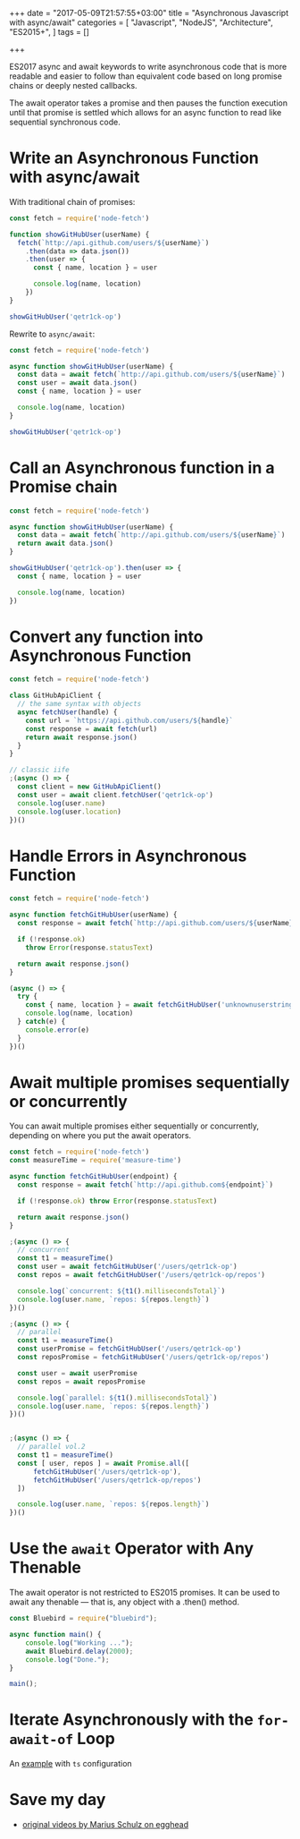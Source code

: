 +++
date = "2017-05-09T21:57:55+03:00"
title = "Asynchronous Javascript with async/await"
categories = [
    "Javascript",
    "NodeJS",
    "Architecture",
    "ES2015+",
]
tags = []

+++

ES2017 async and await keywords to write asynchronous code that is more readable and easier to follow than equivalent code based on long promise chains or deeply nested callbacks.

<!--more-->

The await operator takes a promise and then pauses the function execution until that promise is settled which allows for an async function to read like sequential synchronous code.

# Write an Asynchronous Function with async/await

With traditional chain of promises:

```js
const fetch = require('node-fetch')

function showGitHubUser(userName) {
  fetch(`http://api.github.com/users/${userName}`)
    .then(data => data.json())
    .then(user => {
      const { name, location } = user

      console.log(name, location)
    })
}

showGitHubUser('qetr1ck-op')
```

Rewrite to `async/await`:

```js
const fetch = require('node-fetch')

async function showGitHubUser(userName) {
  const data = await fetch(`http://api.github.com/users/${userName}`)
  const user = await data.json()
  const { name, location } = user

  console.log(name, location)
}

showGitHubUser('qetr1ck-op')
```

# Call an Asynchronous function in a Promise chain

```js
const fetch = require('node-fetch')

async function showGitHubUser(userName) {
  const data = await fetch(`http://api.github.com/users/${userName}`)
  return await data.json()
}

showGitHubUser('qetr1ck-op').then(user => {
  const { name, location } = user

  console.log(name, location)
})
```

# Convert any function into Asynchronous Function

```js
const fetch = require('node-fetch')

class GitHubApiClient {
  // the same syntax with objects
  async fetchUser(handle) {
    const url = `https://api.github.com/users/${handle}`
    const response = await fetch(url)
    return await response.json()
  }
}

// classic iife
;(async () => {
  const client = new GitHubApiClient()
  const user = await client.fetchUser('qetr1ck-op')
  console.log(user.name)
  console.log(user.location)
})()
```

# Handle Errors in Asynchronous Function

```js
const fetch = require('node-fetch')

async function fetchGitHubUser(userName) {
  const response = await fetch(`http://api.github.com/users/${userName}`)

  if (!response.ok)
    throw Error(response.statusText)

  return await response.json()
}

(async () => {
  try {
    const { name, location } = await fetchGitHubUser('unknownuserstring')
    console.log(name, location)
  } catch(e) {
    console.error(e)
  }
})()
```

# Await multiple promises sequentially or concurrently

You can await multiple promises either sequentially or concurrently, depending on where you put the await operators.

```js
const fetch = require('node-fetch')
const measureTime = require('measure-time')

async function fetchGitHubUser(endpoint) {
  const response = await fetch(`http://api.github.com${endpoint}`)

  if (!response.ok) throw Error(response.statusText)

  return await response.json()
}

;(async () => {
  // concurrent
  const t1 = measureTime()
  const user = await fetchGitHubUser('/users/qetr1ck-op')
  const repos = await fetchGitHubUser('/users/qetr1ck-op/repos')

  console.log(`concurrent: ${t1().millisecondsTotal}`)
  console.log(user.name, `repos: ${repos.length}`)
})()

;(async () => {
  // parallel
  const t1 = measureTime()
  const userPromise = fetchGitHubUser('/users/qetr1ck-op')
  const reposPromise = fetchGitHubUser('/users/qetr1ck-op/repos')

  const user = await userPromise
  const repos = await reposPromise

  console.log(`parallel: ${t1().millisecondsTotal}`)
  console.log(user.name, `repos: ${repos.length}`)
})()


;(async () => {
  // parallel vol.2
  const t1 = measureTime()
  const [ user, repos ] = await Promise.all([
      fetchGitHubUser('/users/qetr1ck-op'),
      fetchGitHubUser('/users/qetr1ck-op/repos')
  ])

  console.log(user.name, `repos: ${repos.length}`)
})()
```

# Use the `await` Operator with Any Thenable

The await operator is not restricted to ES2015 promises. It can be used to await any thenable — that is, any object with a .then() method.

```js
const Bluebird = require("bluebird");

async function main() {
    console.log("Working ...");
    await Bluebird.delay(2000);
    console.log("Done.");
}

main();
```

# Iterate Asynchronously with the `for-await-of` Loop

An [example](https://github.com/mariusschulz/egghead-async-await/tree/master/lesson-8) with `ts` configuration

# Save my day

* [original videos by Marius Schulz on egghead](https://egghead.io/courses/asynchronous-javascript-with-async-await)